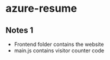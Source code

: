 # azure-resume


## Notes 1
- Frontend folder contains the website
- main.js contains visitor counter code
